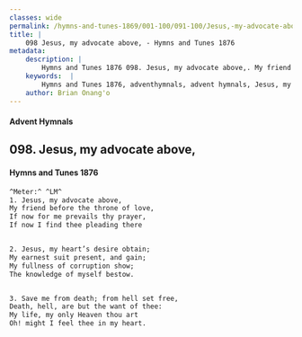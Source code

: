```yaml
---
classes: wide
permalink: /hymns-and-tunes-1869/001-100/091-100/Jesus,-my-advocate-above,/
title: |
    098 Jesus, my advocate above, - Hymns and Tunes 1876
metadata:
    description: |
        Hymns and Tunes 1876 098. Jesus, my advocate above,. My friend before the throne of love, If now for me prevails thy prayer, If now I find thee pleading there 
    keywords:  |
        Hymns and Tunes 1876, adventhymnals, advent hymnals, Jesus, my advocate above,, My friend before the throne of love,, 
    author: Brian Onang'o
---
```


#### Advent Hymnals
## 098. Jesus, my advocate above,
####  Hymns and Tunes 1876

```txt
^Meter:^ ^LM^
1. Jesus, my advocate above,
My friend before the throne of love,
If now for me prevails thy prayer,
If now I find thee pleading there


2. Jesus, my heart’s desire obtain;
My earnest suit present, and gain;
My fullness of corruption show;
The knowledge of myself bestow.


3. Save me from death; from hell set free, 
Death, hell, are but the want of thee: 
My life, my only Heaven thou art
Oh! might I feel thee in my heart.
```